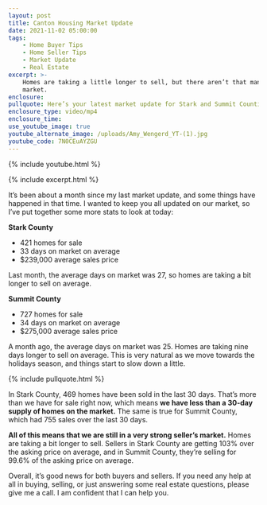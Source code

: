 ```yaml
---
layout: post
title: Canton Housing Market Update
date: 2021-11-02 05:00:00
tags:
    - Home Buyer Tips
    - Home Seller Tips
    - Market Update
    - Real Estate
excerpt: >-
    Homes are taking a little longer to sell, but there aren’t that many on the
    market.
enclosure:
pullquote: Here’s your latest market update for Stark and Summit Counties.
enclosure_type: video/mp4
enclosure_time:
use_youtube_image: true
youtube_alternate_image: /uploads/Amy_Wengerd_YT-(1).jpg
youtube_code: 7N0CEuAYZGU
---
```

{% include youtube.html %}

{% include excerpt.html %}

It’s been about a month since my last market update, and some things have happened in that time. I wanted to keep you all updated on our market, so I’ve put together some more stats to look at today:

**Stark County**

* 421 homes for sale
* 33 days on market on average
* $239,000 average sales price

Last month, the average days on market was 27, so homes are taking a bit longer to sell on average.

**Summit County**

* 727 homes for sale
* 34 days on market on average
* $275,000 average sales price

A month ago, the average days on market was 25. Homes are taking nine days longer to sell on average. This is very natural as we move towards the holidays season, and things start to slow down a little.

{% include pullquote.html %}

In Stark County, 469 homes have been sold in the last 30 days. That’s more than we have for sale right now, which means **we have less than a 30-day supply of homes on the market.** The same is true for Summit County, which had 755 sales over the last 30 days.

**All of this means that we are still in a very strong seller’s market.** Homes are taking a bit longer to sell. Sellers in Stark County are getting 103% over the asking price on average, and in Summit County, they’re selling for 99.6% of the asking price on average.

Overall, it’s good news for both buyers and sellers. If you need any help at all in buying, selling, or just answering some real estate questions, please give me a call. I am confident that I can help you.
